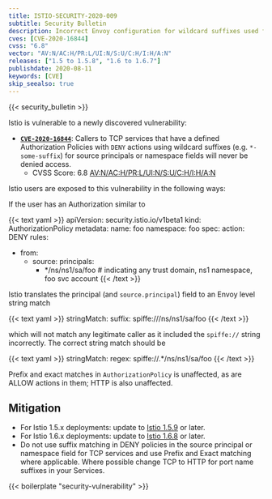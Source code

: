 ```yaml
---
title: ISTIO-SECURITY-2020-009
subtitle: Security Bulletin
description: Incorrect Envoy configuration for wildcard suffixes used for Principals/Namespaces in Authorization Policies for TCP Services.
cves: [CVE-2020-16844]
cvss: "6.8"
vector: "AV:N/AC:H/PR:L/UI:N/S:U/C:H/I:H/A:N"
releases: ["1.5 to 1.5.8", "1.6 to 1.6.7"]
publishdate: 2020-08-11
keywords: [CVE]
skip_seealso: true
---
```


{{< security_bulletin >}}

Istio is vulnerable to a newly discovered vulnerability:

* __[`CVE-2020-16844`](https://cve.mitre.org/cgi-bin/cvename.cgi?name=CVE-2020-16844)__:
Callers to TCP services that have a defined Authorization Policies with `DENY` actions using wildcard suffixes (e.g. `*-some-suffix`) for source principals or namespace fields will never be denied access.
    * CVSS Score: 6.8 [AV:N/AC:H/PR:L/UI:N/S:U/C:H/I:H/A:N](https://nvd.nist.gov/vuln-metrics/cvss/v3-calculator?vector=AV:N/AC:H/PR:L/UI:N/S:U/C:H/I:H/A:N&version=3.1)

Istio users are exposed to this vulnerability in the following ways:

If the user has an Authorization similar to

{{< text yaml >}}
apiVersion: security.istio.io/v1beta1
kind: AuthorizationPolicy
metadata:
 name: foo
 namespace: foo
spec:
 action: DENY
 rules:
 - from:
   - source:
       principals:
       - */ns/ns1/sa/foo # indicating any trust domain, ns1 namespace, foo svc account
{{< /text >}}

Istio translates the principal (and `source.principal`) field to an Envoy level string match

{{< text yaml >}}
stringMatch:
  suffix: spiffe:///ns/ns1/sa/foo
{{< /text >}}

which will not match any legitimate caller as it included the `spiffe://` string incorrectly. The correct string match should be

{{< text yaml >}}
stringMatch:
  regex: spiffe://.*/ns/ns1/sa/foo
{{< /text >}}

Prefix and exact matches in `AuthorizationPolicy` is unaffected, as are ALLOW actions in them; HTTP is also unaffected.

## Mitigation

* For Istio 1.5.x deployments: update to [Istio 1.5.9](/pt-br/news/releases/1.5.x/announcing-1.5.8) or later.
* For Istio 1.6.x deployments: update to [Istio 1.6.8](/pt-br/news/releases/1.6.x/announcing-1.6.8) or later.
* Do not use suffix matching in DENY policies in the source principal or namespace field for TCP services and use Prefix and Exact matching where applicable. Where possible change TCP to HTTP for port name suffixes in your Services.

{{< boilerplate "security-vulnerability" >}}
